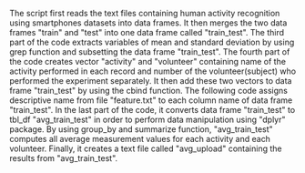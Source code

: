 The script first reads the text files containing human activity recognition using smartphones datasets into data frames. It then merges the two data frames "train" and "test" into one data frame called "train_test". The third part of the code extracts variables of mean and standard deviation by using grep function and subsetting the data frame "train_test". The fourth part of the code creates vector "activity" and "volunteer" containing name of the activity performed in each record and number of the volunteer(subject) who performed the experiment separately. It then add these two vectors to data frame "train_test" by using the cbind function. The following code assigns descriptive name from file "feature.txt" to each column name of data frame "train_test". In the last part of the code, it converts data frame "train_test" to tbl_df "avg_train_test" in order to perform data manipulation using "dplyr" package. By using group_by and summarize function, "avg_train_test" computes all average measurement values for each activity and each volunteer. Finally, it creates a text file called "avg_upload" containing the results from "avg_train_test".